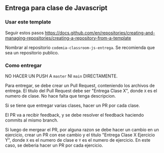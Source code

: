 ## Entrega para clase de Javascript

### Usar este template
Seguir estos pasos https://docs.github.com/en/repositories/creating-and-managing-repositories/creating-a-repository-from-a-template

Nombrar al repositorio `codemia-classroom-js-entrega`. Se recomienda que sea un repositorio publico.

### Como entregar
NO HACER UN PUSH A `master` NI `main` DIRECTAMENTE.

Para entregar, se debe crear un Pull Request, conteniendo los archivos de entrega. El titulo del Pull Request debe ser "Entrega Clase X", donde `X` es el numero de clase. No hace falta que tenga descripcion.

Si se tiene que entregar varias clases, hacer un PR por cada clase.

El PR va a recibir feedback, y se debe resolver el feedback haciendo commits al mismo branch.

Si luego de mergear el PR, por alguna razon se debe hacer un cambio en un ejercicio, crear un PR con ese cambio y el titulo "Entrega Clase X Ejercicio Y", donde `X` es el numero de clase e `Y` es el numero de ejercicio. En este caso, se deberia hacer un PR por cada ejercicio.